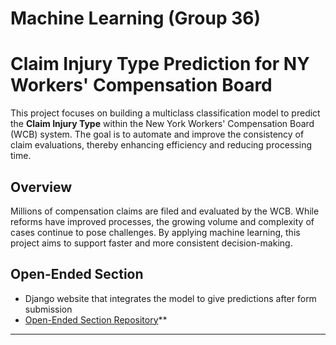 # Machine Learning (Group 36)

# Claim Injury Type Prediction for NY Workers' Compensation Board

This project focuses on building a multiclass classification model to predict the **Claim Injury Type** within the New York Workers' Compensation Board (WCB) system. The goal is to automate and improve the consistency of claim evaluations, thereby enhancing efficiency and reducing processing time.

## Overview

Millions of compensation claims are filed and evaluated by the WCB. While reforms have improved processes, the growing volume and complexity of cases continue to pose challenges. By applying machine learning, this project aims to support faster and more consistent decision-making.

## Open-Ended Section
- Django website that integrates the model to give predictions after form submission
- [Open-Ended Section Repository]([https://github.com/your-username/open-ended-section](https://github.com/isabella-fc/to-grant-or-not-to-grant))**

---

